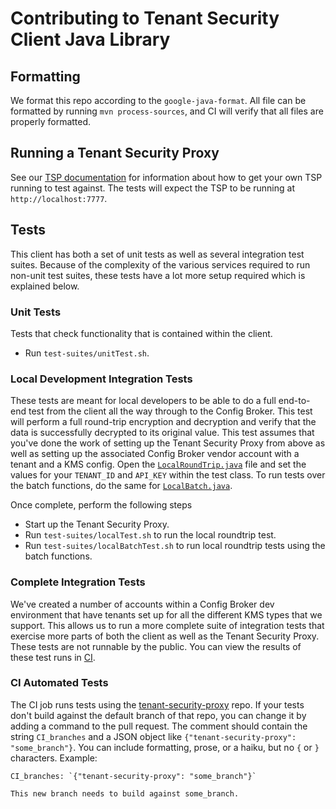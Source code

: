 # Contributing to Tenant Security Client Java Library

## Formatting

We format this repo according to the `google-java-format`. All file can be formatted by running `mvn process-sources`, and CI will verify that all files are properly formatted.

## Running a Tenant Security Proxy

See our [TSP documentation](https://ironcorelabs.com/docs/customer-managed-keys/tenant-security-proxy/overview) for information about how to get your own TSP running to test against. The tests will expect the TSP to be running at `http://localhost:7777`.

## Tests

This client has both a set of unit tests as well as several integration test suites. Because of the complexity of the various services required to run non-unit test suites, these tests have a lot more setup required which is explained below.

### Unit Tests

Tests that check functionality that is contained within the client.

- Run `test-suites/unitTest.sh`.

### Local Development Integration Tests

These tests are meant for local developers to be able to do a full end-to-end test from the client all the way through to the Config Broker. This test will perform a full round-trip encryption and decryption and verify that the data is successfully decrypted to its original value. This test assumes that you've done the work of setting up the Tenant Security Proxy from above as well as setting up the associated Config Broker vendor account with a tenant and a KMS config. Open the [`LocalRoundTrip.java`](src/test/java/com/ironcorelabs/tenantsecurity/kms/v1/LocalRoundTrip.java) file and set the values for your `TENANT_ID` and `API_KEY` within the test class. To run tests over the batch functions, do the same for [`LocalBatch.java`](src/test/java/com/ironcorelabs/tenantsecurity/kms/v1/LocalBatch.java).

Once complete, perform the following steps

- Start up the Tenant Security Proxy.
- Run `test-suites/localTest.sh` to run the local roundtrip test.
- Run `test-suites/localBatchTest.sh` to run local roundtrip tests using the batch functions.

### Complete Integration Tests

We've created a number of accounts within a Config Broker dev environment that have tenants set up for all the different KMS types that we support. This allows us to run a more complete suite of integration tests that exercise more parts of both the client as well as the Tenant Security Proxy. These tests are not runnable by the public. You can view the results of these test runs in [CI](https://github.com/IronCoreLabs/tenant-security-client-java/actions).

### CI Automated Tests

The CI job runs tests using the [tenant-security-proxy](https://github.com/IronCoreLabs/tenant-security-proxy) repo.
If your tests don't build against the default branch of that repo, you can change it by adding a command to the pull request. The
comment should contain the string `CI_branches` and a JSON object like
`{"tenant-security-proxy": "some_branch"}`. You can include formatting, prose, or a haiku,
but no `{` or `}` characters. Example:

```
CI_branches: `{"tenant-security-proxy": "some_branch"}`

This new branch needs to build against some_branch.
```
